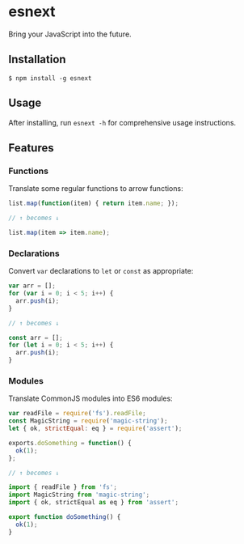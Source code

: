 # esnext

Bring your JavaScript into the future.

## Installation

```
$ npm install -g esnext
```

## Usage

After installing, run `esnext -h` for comprehensive usage instructions.

## Features

### Functions

Translate some regular functions to arrow functions:

```js
list.map(function(item) { return item.name; });

// ↑ becomes ↓

list.map(item => item.name);
```

### Declarations

Convert `var` declarations to `let` or `const` as appropriate:

```js
var arr = [];
for (var i = 0; i < 5; i++) {
  arr.push(i);
}

// ↑ becomes ↓

const arr = [];
for (let i = 0; i < 5; i++) {
  arr.push(i);
}
```

### Modules

Translate CommonJS modules into ES6 modules:

```js
var readFile = require('fs').readFile;
const MagicString = require('magic-string');
let { ok, strictEqual: eq } = require('assert');

exports.doSomething = function() {
  ok(1);
};

// ↑ becomes ↓

import { readFile } from 'fs';
import MagicString from 'magic-string';
import { ok, strictEqual as eq } from 'assert';

export function doSomething() {
  ok(1);
}
```
